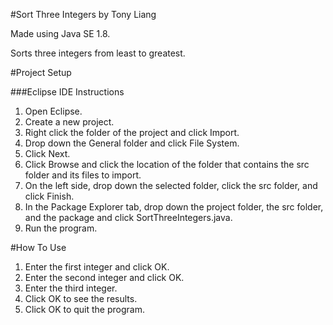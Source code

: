 #Sort Three Integers by Tony Liang

Made using Java SE 1.8.

Sorts three integers from least to greatest.

#Project Setup

###Eclipse IDE Instructions
1. Open Eclipse.
2. Create a new project.
3. Right click the folder of the project and click Import.
4. Drop down the General folder and click File System.
5. Click Next.
6. Click Browse and click the location of the folder that contains the src folder and its files to import.
7. On the left side, drop down the selected folder, click the src folder, and click Finish.
8. In the Package Explorer tab, drop down the project folder, the src folder, and the package and click SortThreeIntegers.java.
9. Run the program.

#How To Use
1. Enter the first integer and click OK.
2. Enter the second integer and click OK.
3. Enter the third integer.
4. Click OK to see the results.
5. Click OK to quit the program.